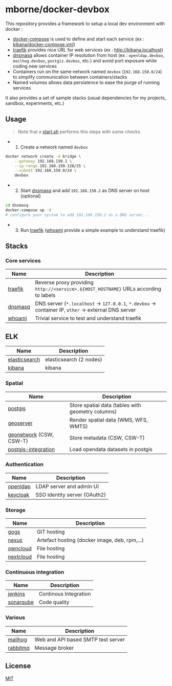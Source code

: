 # mborne/docker-devbox

This repository provides a framework to setup a local dev environment with docker :

* [docker-compose](https://docs.docker.com/compose/) is used to define and start each service (ex : [kibana/docker-compose.yml](kibana/docker-compose.yml))
* [traefik](https://hub.docker.com/_/traefik) provides nice URL for web services (ex : http://kibana.localhost)
* [dnsmasq](dnsmasq/README.md) allows container IP resolution from host (ex : `openldap.devbox`, `mailhog.devbox`, `postgis.devbox`, etc.) and avoid port exposure while coding new services
* Containers run on the same network named `devbox` (`192.168.150.0/24`) to simplify communication between containers/stacks
* Named volumes allows data persistence to ease the purge of running services

It also provides a set of sample stacks (usual dependencies for my projects, sandbox, experiments, etc.)

## Usage

> Note that a [start.sh](start.sh) performs this steps with some checks

* 1) Create a network named `devbox`

```bash
docker network create -d bridge \
    --gateway 192.168.150.1 \
    --ip-range 192.168.150.128/25 \
    --subnet 192.168.150.0/24 \
    devbox
```

* 2) Start [dnsmasq](dnsmasq/README.md) and add `192.168.150.2` as DNS server on host (optional)

```bash
cd dnsmasq
docker-compose up -d
# configure your system to add 192.168.150.2 as a DNS server...
```

* 3) Run [traefik](traefik/README.md) ([whoami](whoami/README.md) provide a simple example to understand traefik)


## Stacks

### Core services

| Name                         | Description                                                                                          |
| ---------------------------- | ---------------------------------------------------------------------------------------------------- |
| [traefik](traefik/README.md) | Reverse proxy providing `http://<service>.${HOST_HOSTNAME}` URLs according to labels                 |
| [dnsmasq](dnsmasq/README.md) | DNS server (`*.localhost` -> `127.0.0.1`, `*.devbox` -> container IP, `other` -> external DNS server |
| [whoami](whoami/README.md)   | Trivial service to test and understand traefik                                                       |

## ELK

| Name                                     | Description             |
| ---------------------------------------- | ----------------------- |
| [elasticsearch](elasticsearch/README.md) | elasticsearch (2 nodes) |
| [kibana](kibana/README.md)               | kibana                  |

### Spatial

| Name                                                 | Description                                       |
| ---------------------------------------------------- | ------------------------------------------------- |
| [postgis](postgis/README.md)                         | Store spatial data (tables with geometry columns) |
| [geoserver](geoserver/README.md)                     | Render spatial data (WMS, WFS, WMTS)              |
| [geonetwork](geonetwork/README.md) (CSW, CSW-T)      | Store metadata (CSW, CSW-T)                       |
| [postgis-integration](postgis-integration/README.md) | Load opendata datasets in postgis                 |

### Authentication

| Name                           | Description                  |
| ------------------------------ | ---------------------------- |
| [openldap](openldap/README.md) | LDAP server and admin UI     |
| [keycloak](keycloak/README.md) | SSO identity server (OAuth2) |

### Storage

| Name                             | Description                                   |
| -------------------------------- | --------------------------------------------- |
| [gogs](gogs/README.md)           | GIT hosting                                   |
| [nexus](nexus/README.md)         | Artefact hosting (docker image, deb, rpm,...) |
| [owncloud](owncloud/README.md)   | File hosting                                  |
| [nextcloud](nextcloud/README.md) | File hosting                                  |

### Continuous integration

| Name                             | Description           |
| -------------------------------- | --------------------- |
| [jenkins](jenkins/README.md)     | Continous Integration |
| [sonarqube](sonarqube/README.md) | Code quality          |

### Various

| Name                           | Description                        |
| ------------------------------ | ---------------------------------- |
| [mailhog](mailhog/README.md)   | Web and API based SMTP test server |
| [rabbitmq](rabbitmq/README.md) | Message broker                     |

## License

[MIT](LICENSE)
